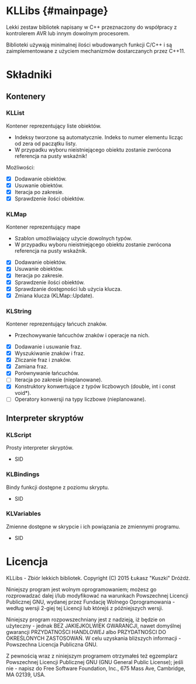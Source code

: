 # KLLibs {#mainpage}
Lekki zestaw bibliotek napisany w C++ przeznaczony do współpracy z kontrolerem AVR lub innym dowolnym procesorem.

Biblioteki używają minimalnej ilości wbudowanych funkcji C/C++ i są zaimplementowane z użyciem mechanizmów dostarczanych przez C++11.

# Składniki

## Kontenery

### KLList
Kontener reprezentujący liste obiektów.

- Indeksy tworzone są automatycznie. Indeks to numer elementu licząc od zera od paczątku listy.
- W przypadku wyboru nieistniejącego obiektu zostanie zwrócona referencja na pusty wskaźnik!

Możliwości:
- [x] Dodawanie obiektów.
- [x] Usuwanie obiektów.
- [x] Iteracja po zakresie.
- [x] Sprawdzenie ilości obiektów.

### KLMap
Kontener reprezentujący mape

- Szablon umożliwiający użycie dowolnych typów.
- W przypadku wyboru nieistniejącego obiektu zostanie zwrócona referencja na pusty wskaźnik.

- [x] Dodawanie obiektów.
- [x] Usuwanie obiektów.
- [x] Iteracja po zakresie.
- [x] Sprawdzenie ilości obiektów.
- [X] Sprawdzanie dostępności lub użycia klucza.
- [X] Zmiana klucza (KLMap::Update).

### KLString
Kontener reprezentujący łańcuch znaków.

- Przechowywanie łańcuchów znaków i operacje na nich.

- [x] Dodawanie i usuwanie fraz.
- [x] Wyszukiwanie znaków i fraz.
- [x] Zliczanie fraz i znaków.
- [x] Zamiana fraz.
- [x] Porównywanie łańcuchów.
- [ ] Iteracja po zakresie (nieplanowane).
- [X] Konstruktory konwertujące z typów liczbowych (double, int i const void*).
- [ ] Operatory konwersji na typy liczbowe (nieplanowane).

## Interpreter skryptów

### KLScript
Prosty interpreter skryptów.

- SID

### KLBindings
Bindy funkcji dostępne z poziomu skryptu.

- SID

### KLVariables
Zmienne dostępne w skrypcie i ich powiązania ze zmiennymi programu.

- SID

# Licencja

KLLibs - Zbiór lekkich bibliotek. Copyright (C) 2015 Łukasz "Kuszki" Dróżdż.

Niniejszy program jest wolnym oprogramowaniem; możesz go rozprowadzać dalej i/lub modyfikować na warunkach Powszechnej Licencji Publicznej GNU, wydanej przez Fundację Wolnego Oprogramowania - według wersji 2-giej tej Licencji lub którejś z późniejszych wersji.

Niniejszy program rozpowszechniany jest z nadzieją, iż będzie on użyteczny - jednak BEZ JAKIEJKOLWIEK GWARANCJI, nawet domyślnej gwarancji PRZYDATNOŚCI HANDLOWEJ albo PRZYDATNOŚCI DO OKREŚLONYCH ZASTOSOWAŃ. W celu uzyskania bliższych informacji - Powszechna Licencja Publiczna GNU.

Z pewnością wraz z niniejszym programem otrzymałeś też egzemplarz Powszechnej Licencji Publicznej GNU (GNU General Public License); jeśli nie - napisz do Free Software Foundation, Inc., 675 Mass Ave, Cambridge, MA 02139, USA.
